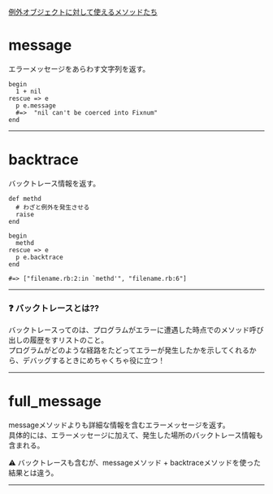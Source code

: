 [例外オブジェクトに対して使えるメソッドたち](https://docs.ruby-lang.org/ja/latest/class/Exception.html#I_MESSAGE)

# message
エラーメッセージをあらわす文字列を返す。
~~~
begin
  1 + nil
rescue => e
  p e.message
  #=>  "nil can't be coerced into Fixnum"
end
~~~
***

# backtrace
バックトレース情報を返す。
~~~
def methd
  # わざと例外を発生させる
  raise
end

begin
  methd
rescue => e
  p e.backtrace
end

#=> ["filename.rb:2:in `methd'", "filename.rb:6"]
~~~
***

### ❓ バックトレースとは??
バックトレースってのは、プログラムがエラーに遭遇した時点でのメソッド呼び出しの履歴をすリストのこと。  
プログラムがどのような経路をたどってエラーが発生したかを示してくれるから、デバッグするときにめちゃくちゃ役に立つ！
***

# full_message
messageメソッドよりも詳細な情報を含むエラーメッセージを返す。  
具体的には、エラーメッセージに加えて、発生した場所のバックトレース情報も含まれる。  

⚠️ バックトレースも含むが、messageメソッド + backtraceメソッドを使った結果とは違う。
***
